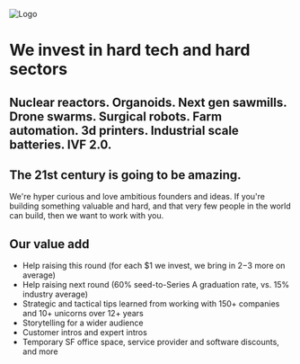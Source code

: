 <meta name="twitter:card" content="summary_large_image" />
<meta name="twitter:site" content="@humbavc" />
<meta name="twitter:image" content="https://humbaventures.com/twitter_card.png" />

<a href="#top"></a>
![Logo](../humba_logo.png)

# We invest in hard tech and hard sectors

## Nuclear reactors. Organoids. Next gen sawmills. Drone swarms. Surgical robots. Farm automation. 3d printers. Industrial scale batteries. IVF 2.0.

## **The 21st century is going to be amazing.**

We're hyper curious and love ambitious founders and ideas. If you're building something valuable and hard, and that very few people in the world can build, then we want to work with you.

## Our value add 
* Help raising this round (for each $1 we invest, we bring in $2-$3 more on average)
* Help raising next round (60% seed-to-Series A graduation rate, vs. 15% industry average)
* Strategic and tactical tips learned from working with 150+ companies and 10+ unicorns over 12+ years
* Storytelling for a wider audience
* Customer intros and expert intros
* Temporary SF office space, service provider and software discounts, and more

